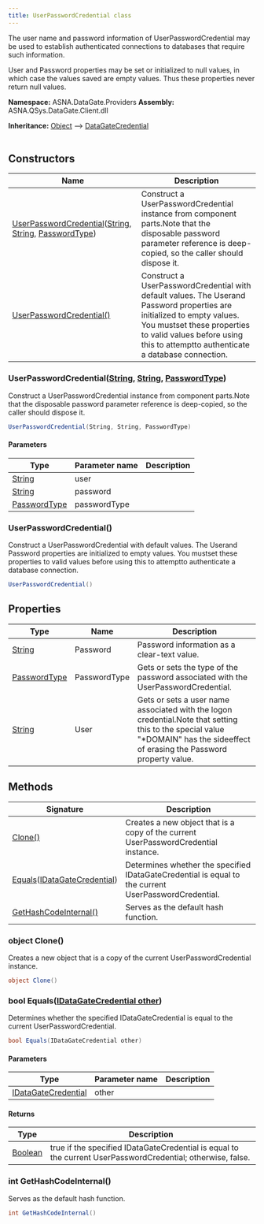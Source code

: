 ```yaml
---
title: UserPasswordCredential class
---
```


The user name and password information of UserPasswordCredential may be
used to establish authenticated connections to databases that require
such information.

User and Password properties may be set or initialized to null values,
in which case the values saved are empty values.  Thus these properties
never return null values.

**Namespace:** ASNA.DataGate.Providers
**Assembly:** ASNA.QSys.DataGate.Client.dll

**Inheritance:** [Object](https://docs.microsoft.com/en-us/dotnet/api/system.object) --> [DataGateCredential](/reference/datagate/datagate-providers/datagate-credential.html)
<br>
<br>

## Constructors

| Name | Description |
| --- | --- |
| [UserPasswordCredential](#userpasswordcredentialstring-string-passwordtype)([String](https://docs.microsoft.com/en-us/dotnet/api/system.string), [String](https://docs.microsoft.com/en-us/dotnet/api/system.string), [PasswordType](/reference/datagate/datagate-common/password-type.html)) | Construct a UserPasswordCredential instance from component parts.Note that the disposable password parameter reference is deep-copied, so the caller should dispose it.
| [UserPasswordCredential()](#userpasswordcredential) | Construct a UserPasswordCredential with default values.  The Userand Password properties are initialized to empty values.  You mustset these properties to valid values before using this to attemptto authenticate a database connection.

### UserPasswordCredential([String](https://docs.microsoft.com/en-us/dotnet/api/system.string), [String](https://docs.microsoft.com/en-us/dotnet/api/system.string), [PasswordType](/reference/datagate/datagate-common/password-type.html))

Construct a UserPasswordCredential instance from component parts.Note that the disposable password parameter reference is deep-copied, so the caller should dispose it.

```cs
UserPasswordCredential(String, String, PasswordType)
```

#### Parameters

| Type | Parameter name | Description
| --- | --- | ---
| [String](https://docs.microsoft.com/en-us/dotnet/api/system.string) | user | 
| [String](https://docs.microsoft.com/en-us/dotnet/api/system.string) | password | 
| [PasswordType](/reference/datagate/datagate-common/password-type.html) | passwordType | 

### UserPasswordCredential()

Construct a UserPasswordCredential with default values.  The Userand Password properties are initialized to empty values.  You mustset these properties to valid values before using this to attemptto authenticate a database connection.

```cs
UserPasswordCredential()
```

## Properties

| Type | Name | Description
| --- | --- | --- 
| [String](https://learn.microsoft.com/en-us/dotnet/api/system.string?view=net-8.0) | Password | Password information as a clear-text value. |
| [PasswordType](/reference/datagate/datagate-common/password-type.html) | PasswordType | Gets or sets the type of the password associated with the UserPasswordCredential. |
| [String](https://learn.microsoft.com/en-us/dotnet/api/system.string?view=net-8.0) | User | Gets or sets a user name associated with the logon credential.Note that setting this to the special value "*DOMAIN" has the sideeffect of erasing the Password property value. |

## Methods

| Signature | Description |
| --- | --- |
| [Clone()](#clone) | Creates a new object that is a copy of the current UserPasswordCredential instance.
| [Equals](#equalsidatagatecredential)([IDataGateCredential](/reference/datagate/datagate-providers/i-datagate-credential.html)) | Determines whether the specified IDataGateCredential is equal to the current UserPasswordCredential.
| [GetHashCodeInternal()](#gethashcodeinternal) | Serves as the default hash function.

### object Clone()

Creates a new object that is a copy of the current UserPasswordCredential instance.

```cs
object Clone()
```

### bool Equals([IDataGateCredential other](/reference/datagate/datagate-providers/i-datagate-credential.html))

Determines whether the specified IDataGateCredential is equal to the current UserPasswordCredential.

```cs
bool Equals(IDataGateCredential other)
```

#### Parameters

| Type | Parameter name | Description
| --- | --- | ---
| [IDataGateCredential](/reference/datagate/datagate-providers/i-datagate-credential.html) | other | 

#### Returns

| Type | Description
| --- | ---
| [Boolean](https://docs.microsoft.com/en-us/dotnet/api/system.boolean) | true if the specified IDataGateCredential is equal to the current UserPasswordCredential; otherwise, false.

### int GetHashCodeInternal()

Serves as the default hash function.

```cs
int GetHashCodeInternal()
```

